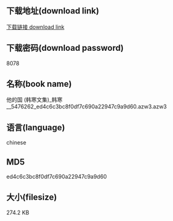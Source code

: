 ## 下载地址(download link)
[下载链接 download link](https://voluble-croquembouche-d321dc.netlify.app/?s=%E4%BB%96%E7%9A%84%E5%9B%BD+%28%E9%9F%A9%E5%AF%92%E6%96%87%E9%9B%86%29_%E9%9F%A9%E5%AF%92__5476262_ed4c6c3bc8f0df7c690a22947c9a9d60.azw3)

## 下载密码(download password)
8078

## 名称(book name)
他的国 (韩寒文集)_韩寒__5476262_ed4c6c3bc8f0df7c690a22947c9a9d60.azw3.azw3

## 语言(language)
chinese

## MD5
ed4c6c3bc8f0df7c690a22947c9a9d60

## 大小(filesize)
274.2 KB
